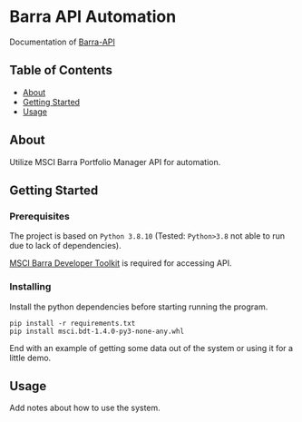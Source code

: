 # Barra API Automation

Documentation of [Barra-API](https://github.com/matthegaam/Barra-API)

## Table of Contents
+ [About](#about)
+ [Getting Started](#getting_started)
+ [Usage](#usage)

## About <a name = "about"></a>
Utilize MSCI Barra Portfolio Manager API for automation. 

## Getting Started <a name = "getting_started"></a>

### Prerequisites

The project is based on `Python 3.8.10` (Tested: `Python>3.8` not able to run due to lack of dependencies).

[MSCI Barra Developer Toolkit](https://developer.msci.com/apis/barraone-developer-s-toolkit-bdt) is required for accessing API. 

### Installing

Install the python dependencies before starting running the program. 

```
pip install -r requirements.txt
pip install msci.bdt-1.4.0-py3-none-any.whl
```

End with an example of getting some data out of the system or using it for a little demo.

## Usage <a name = "usage"></a>

Add notes about how to use the system.
